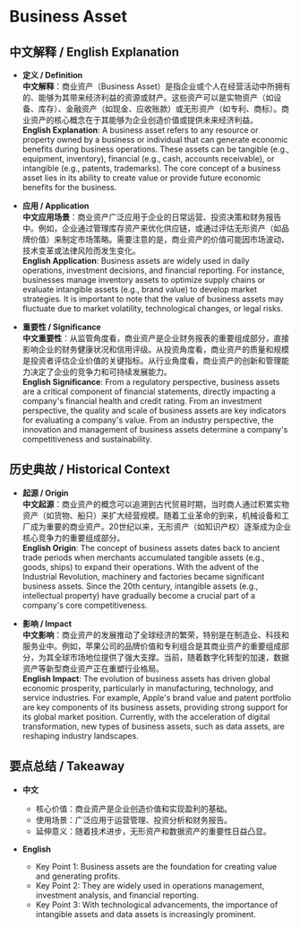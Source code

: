# Business Asset

## 中文解释 / English Explanation

* **定义 / Definition**  
  **中文解释**：商业资产（Business Asset）是指企业或个人在经营活动中所拥有的、能够为其带来经济利益的资源或财产。这些资产可以是实物资产（如设备、库存）、金融资产（如现金、应收账款）或无形资产（如专利、商标）。商业资产的核心概念在于其能够为企业创造价值或提供未来经济利益。  
  **English Explanation**: A business asset refers to any resource or property owned by a business or individual that can generate economic benefits during business operations. These assets can be tangible (e.g., equipment, inventory), financial (e.g., cash, accounts receivable), or intangible (e.g., patents, trademarks). The core concept of a business asset lies in its ability to create value or provide future economic benefits for the business.

* **应用 / Application**  
  **中文应用场景**：商业资产广泛应用于企业的日常运营、投资决策和财务报告中。例如，企业通过管理库存资产来优化供应链，或通过评估无形资产（如品牌价值）来制定市场策略。需要注意的是，商业资产的价值可能因市场波动、技术变革或法律风险而发生变化。  
  **English Application**: Business assets are widely used in daily operations, investment decisions, and financial reporting. For instance, businesses manage inventory assets to optimize supply chains or evaluate intangible assets (e.g., brand value) to develop market strategies. It is important to note that the value of business assets may fluctuate due to market volatility, technological changes, or legal risks.

* **重要性 / Significance**  
  **中文重要性**：从监管角度看，商业资产是企业财务报表的重要组成部分，直接影响企业的财务健康状况和信用评级。从投资角度看，商业资产的质量和规模是投资者评估企业价值的关键指标。从行业角度看，商业资产的创新和管理能力决定了企业的竞争力和可持续发展能力。  
  **English Significance**: From a regulatory perspective, business assets are a critical component of financial statements, directly impacting a company's financial health and credit rating. From an investment perspective, the quality and scale of business assets are key indicators for evaluating a company's value. From an industry perspective, the innovation and management of business assets determine a company's competitiveness and sustainability.

## 历史典故 / Historical Context

* **起源 / Origin**  
  **中文起源**：商业资产的概念可以追溯到古代贸易时期，当时商人通过积累实物资产（如货物、船只）来扩大经营规模。随着工业革命的到来，机械设备和工厂成为重要的商业资产。20世纪以来，无形资产（如知识产权）逐渐成为企业核心竞争力的重要组成部分。  
  **English Origin**: The concept of business assets dates back to ancient trade periods when merchants accumulated tangible assets (e.g., goods, ships) to expand their operations. With the advent of the Industrial Revolution, machinery and factories became significant business assets. Since the 20th century, intangible assets (e.g., intellectual property) have gradually become a crucial part of a company's core competitiveness.

* **影响 / Impact**  
  **中文影响**：商业资产的发展推动了全球经济的繁荣，特别是在制造业、科技和服务业中。例如，苹果公司的品牌价值和专利组合是其商业资产的重要组成部分，为其全球市场地位提供了强大支撑。当前，随着数字化转型的加速，数据资产等新型商业资产正在重塑行业格局。  
  **English Impact**: The evolution of business assets has driven global economic prosperity, particularly in manufacturing, technology, and service industries. For example, Apple's brand value and patent portfolio are key components of its business assets, providing strong support for its global market position. Currently, with the acceleration of digital transformation, new types of business assets, such as data assets, are reshaping industry landscapes.

## 要点总结 / Takeaway

* **中文**  
  - 核心价值：商业资产是企业创造价值和实现盈利的基础。  
  - 使用场景：广泛应用于运营管理、投资分析和财务报告。  
  - 延伸意义：随着技术进步，无形资产和数据资产的重要性日益凸显。

* **English**  
  - Key Point 1: Business assets are the foundation for creating value and generating profits.  
  - Key Point 2: They are widely used in operations management, investment analysis, and financial reporting.  
  - Key Point 3: With technological advancements, the importance of intangible assets and data assets is increasingly prominent.